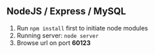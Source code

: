 ## NodeJS / Express / MySQL
1. Run `npm install` first to initiate node modules
2. Running server: `node server`
3. Browse url on port **60123**

